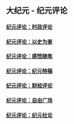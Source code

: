 ## 大纪元 - 纪元评论

#### [纪元评论：时政评论](indexes/nsc1025/README.md?03290330)
#### [纪元评论：以史为鉴](indexes/nsc1028/README.md?03290330)
#### [纪元评论：感悟随笔](indexes/nsc1035/README.md?03290330)
#### [纪元评论：纪元特稿](indexes/nsc424/README.md?03290330)
#### [纪元评论：财经评论](indexes/nsc1026/README.md?03290330)
#### [纪元评论：自由广场](indexes/nsc993/README.md?03290330)
#### [纪元评论：纪元社论](indexes/nsc422/README.md?03290330)
